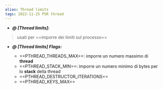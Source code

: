 ```yaml
---
alias: Thread limits
tags: 2022-11-25 PSR thread
---
```


- ***@ [Thread limits]:***
> usati per ==imporre dei limiti sul processo==

<!--ID: 1670236970335-->


- ***@ [Thread limits] Flags:***
	
	- ==PTHREAD_THREADS_MAX==: imporre un numero massimo di **thread**
	- ==PTHREAD_STACK_MIN==: imporre un numero minimo di bytes per lo **stack** della thread
	- ==PTHREAD_DESTRUCTOR_ITERATIONS==
	- ==PTHREAD_KEYS_MAX==

<!--ID: 1670236970339-->
